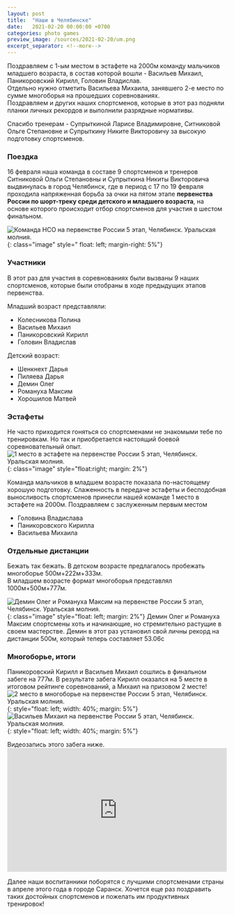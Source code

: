```yaml
---
layout: post
title:  "Наши в Челябинске"
date:   2021-02-20 00:00:00 +0700
categories: photo games
preview_image: /sources/2021-02-20/um.png
excerpt_separator: <!--more-->
---
```


Поздравляем с 1-ым местом в эстафете на 2000м команду мальчиков младшего возраста, в состав которой вошли - Васильев Михаил, Паникоровский Кирилл, Головин Владислав.  
Отдельно нужно отметить Васильева Михаила, занявшего 2-е место по сумме многоборья на прошедших соревнованиях.  
Поздравляем и других наших спортсменов, которые в этот раз подняли планки личных рекордов и выполнили разрядные нормативы.
<!--more-->
Спасибо тренерам - Супрыткиной Ларисе Владимировне, Ситниковой Ольге Степановне и Супрыткину Никите Викторовичу за высокую подготовку спортсменов.

### Поездка
16 февраля наша команда в составе 9 спортсменов и тренеров Ситниковой Ольги Степановны и Супрыткина Никиты Викторовича выдвинулась в город Челябинск, где в период с 17 по 19 февраля проходила напряженная борьба за 
очки на пятом этапе **первенства России по шорт-треку среди детского и младшего возраста**, на основе которого происходит отбор спортсменов для участия в шестом финальном.

![Команда НСО на первенстве России 5 этап, Челябинск. Уральская молния.](/sources/2021-02-20/um.png){: class="image" style=" float: left; margin-right: 5%"}

<style>
.image{
    width: 50%;
}
@media (max-width: 768px) {
.image{
    width: 100%;
}
}
</style>    

### Участники
В этот раз для участия в соревнованиях были вызваны 9 наших спортсменов, которые были отобраны в ходе предыдущих этапов первенства.

Младший возраст представляли:
- Колесникова Полина 
- Васильев Михаил
- Паникоровский Кирилл
- Головин Владислав

Детский возраст:
- Шенкнехт Дарья
- Пиляева Дарья
- Демин Олег
- Романуха Максим
- Хорошилов Матвей


### Эстафеты
Не часто приходится гоняться со спортсменами не знакомыми тебе по тренировкам. Но так и приобретается настоящий боевой соревновательный опыт.   
![1 место в эстафете на первенстве России 5 этап, Челябинск. Уральская молния.](/sources/2021-02-20/1_place_relay.jpeg){: class="image" style="float:right;  margin: 2%"}

Команда мальчиков в младшем возрасте показала по-настоящему хорошую подготовку. Слаженность в передаче эстафеты и бесподобная выносливость спортсменов принесли нашей команде 1 место в эстафете на 2000м. Поздравляем с заслуженным первым местом 
- Головина Владислава
- Паникоровского Кирилла
- Васильева Михаила

### Отдельные дистанции
Бежать так бежать. 
В детском возрасте предлагалось пробежать многоборье 500м+222м+333м.  
В младшем возрасте формат многоборья представлял 1000м+500м+777м.


![Демин Олег и Романуха Максим на первенстве России 5 этап, Челябинск. Уральская молния.](/sources/2021-02-20/romanuha_demin.jpeg){: class="image" style="float: left;  margin: 2%"}
Демин Олег и Романуха Максим спортсмены хоть и начинающие, но стремительно растущие в своем мастерстве. Демин в этот раз установил свой личны рекорд на дистанции 500м, который теперь составляет 53.06с 
<div style="clear: both;"></div>


### Многоборье, итоги
Паникоровский Кирилл и Васильев Михаил сошлись в финальном забеге на 777м.
В результате забега Кирилл оказался на 5 месте в итоговом рейтинге соревнований, а Михаил на призовом 2 месте!   
![2 место в многоборье на первенстве России 5 этап, Челябинск. Уральская молния.](/sources/2021-02-20/2_place_vasilev.jpeg){: style="float: left; width: 40%; margin: 5%"}
![Васильев Михаил на первенстве России 5 этап, Челябинск. Уральская молния.](/sources/2021-02-20/vasilev.png){: style="float: left; width: 40%; margin: 5%"}
<div style="clear: both;"></div>
Видеозапись этого забега ниже. 
<div class="ytcontainer">
<iframe width="560" height="315" src="https://www.youtube.com/embed/5k6rjoo-_UM" frameborder="0" allow="accelerometer; autoplay; clipboard-write; encrypted-media; gyroscope; picture-in-picture" allowfullscreen class="ytvideo"></iframe>
</div>

<style>
.ytcontainer {
    position: relative;
    width: 100%;
    height: 0;
    padding-bottom: 56.25%;
}
.ytvideo {
    position: absolute;
    top: 0;
    left: 0;
    width: 100%;
    height: 100%;
}
</style>


Далее наши воспитанники поборятся с лучшими спортсменами страны в апреле этого года в городе Саранск. Хочется еще раз поздравить таких достойных спортсменов и пожелать им продуктивных тренировок!